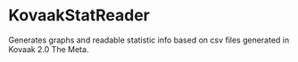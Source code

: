 # KovaakStatReader
Generates graphs and readable statistic info based on csv files generated in Kovaak 2.0 The Meta.
